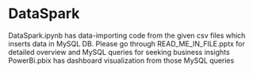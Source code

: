 # DataSpark

DataSpark.ipynb has data-importing code from the given csv files which inserts data in MySQL DB.
Please go through READ_ME_IN_FILE.pptx for detailed overview and MySQL queries for seeking business insights
PowerBi.pbix has dashboard visualization from those MySQL queries
